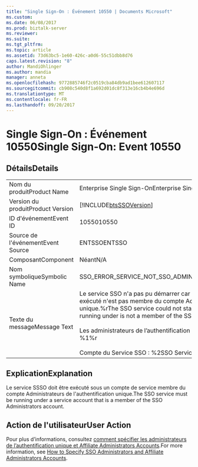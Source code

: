 ```yaml
---
title: "Single Sign-On : Événement 10550 | Documents Microsoft"
ms.custom: 
ms.date: 06/08/2017
ms.prod: biztalk-server
ms.reviewer: 
ms.suite: 
ms.tgt_pltfrm: 
ms.topic: article
ms.assetid: 73d63bc5-1e60-426c-a0d6-55c51dbb8d76
caps.latest.revision: "8"
author: MandiOhlinger
ms.author: mandia
manager: anneta
ms.openlocfilehash: 9772885746f2c0519cba84db9ad1bee612607117
ms.sourcegitcommit: cb908c540d8f1a692d01dc8f313e16cb4b4e696d
ms.translationtype: MT
ms.contentlocale: fr-FR
ms.lasthandoff: 09/20/2017
---
```

# <a name="single-sign-on-event-10550"></a><span data-ttu-id="c9f66-102">Single Sign-On : Événement 10550</span><span class="sxs-lookup"><span data-stu-id="c9f66-102">Single Sign-On: Event 10550</span></span>
## <a name="details"></a><span data-ttu-id="c9f66-103">Détails</span><span class="sxs-lookup"><span data-stu-id="c9f66-103">Details</span></span>  
  
|||  
|-|-|  
|<span data-ttu-id="c9f66-104">Nom du produit</span><span class="sxs-lookup"><span data-stu-id="c9f66-104">Product Name</span></span>|<span data-ttu-id="c9f66-105">Enterprise Single Sign-On</span><span class="sxs-lookup"><span data-stu-id="c9f66-105">Enterprise Single Sign-On</span></span>|  
|<span data-ttu-id="c9f66-106">Version du produit</span><span class="sxs-lookup"><span data-stu-id="c9f66-106">Product Version</span></span>|[!INCLUDE[btsSSOVersion](../includes/btsssoversion-md.md)]|  
|<span data-ttu-id="c9f66-107">ID d'événement</span><span class="sxs-lookup"><span data-stu-id="c9f66-107">Event ID</span></span>|<span data-ttu-id="c9f66-108">10550</span><span class="sxs-lookup"><span data-stu-id="c9f66-108">10550</span></span>|  
|<span data-ttu-id="c9f66-109">Source de l'événement</span><span class="sxs-lookup"><span data-stu-id="c9f66-109">Event Source</span></span>|<span data-ttu-id="c9f66-110">ENTSSO</span><span class="sxs-lookup"><span data-stu-id="c9f66-110">ENTSSO</span></span>|  
|<span data-ttu-id="c9f66-111">Composant</span><span class="sxs-lookup"><span data-stu-id="c9f66-111">Component</span></span>|<span data-ttu-id="c9f66-112">Néant</span><span class="sxs-lookup"><span data-stu-id="c9f66-112">N/A</span></span>|  
|<span data-ttu-id="c9f66-113">Nom symbolique</span><span class="sxs-lookup"><span data-stu-id="c9f66-113">Symbolic Name</span></span>|<span data-ttu-id="c9f66-114">SSO_ERROR_SERVICE_NOT_SSO_ADMIN</span><span class="sxs-lookup"><span data-stu-id="c9f66-114">SSO_ERROR_SERVICE_NOT_SSO_ADMIN</span></span>|  
|<span data-ttu-id="c9f66-115">Texte du message</span><span class="sxs-lookup"><span data-stu-id="c9f66-115">Message Text</span></span>|<span data-ttu-id="c9f66-116">Le service SSO n'a pas pu démarrer car le compte de service sous lequel il est exécuté n'est pas membre du compte Administrateurs de l'authentification unique.%r</span><span class="sxs-lookup"><span data-stu-id="c9f66-116">The SSO service could not start because the service account it is running under is not a member of the SSO Administrators account.%r</span></span><br /><br /> <span data-ttu-id="c9f66-117">Les administrateurs de l’authentification unique : %1 %r</span><span class="sxs-lookup"><span data-stu-id="c9f66-117">SSO Administrators: %1%r</span></span><br /><br /> <span data-ttu-id="c9f66-118">Compte du Service SSO : %2</span><span class="sxs-lookup"><span data-stu-id="c9f66-118">SSO Service Account: %2</span></span>|  
  
## <a name="explanation"></a><span data-ttu-id="c9f66-119">Explication</span><span class="sxs-lookup"><span data-stu-id="c9f66-119">Explanation</span></span>  
 <span data-ttu-id="c9f66-120">Le service SSSO doit être exécuté sous un compte de service membre du compte Administrateurs de l'authentification unique.</span><span class="sxs-lookup"><span data-stu-id="c9f66-120">The SSO service must be running under a service account that is a member of the SSO Administrators account.</span></span>  
  
## <a name="user-action"></a><span data-ttu-id="c9f66-121">Action de l'utilisateur</span><span class="sxs-lookup"><span data-stu-id="c9f66-121">User Action</span></span>  
 <span data-ttu-id="c9f66-122">Pour plus d’informations, consultez [comment spécifier les administrateurs de l’authentification unique et Affiliate Administrators Accounts](../core/how-to-specify-sso-administrators-and-affiliate-administrators-accounts.md).</span><span class="sxs-lookup"><span data-stu-id="c9f66-122">For more information, see [How to Specify SSO Administrators and Affiliate Administrators Accounts](../core/how-to-specify-sso-administrators-and-affiliate-administrators-accounts.md).</span></span>